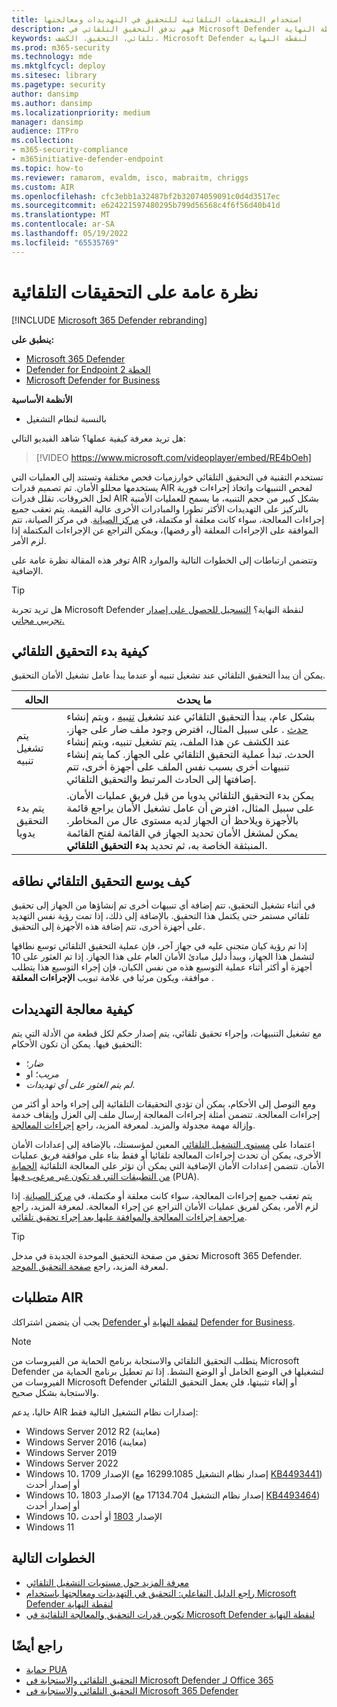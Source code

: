 ```yaml
---
title: استخدام التحقيقات التلقائية للتحقيق في التهديدات ومعالجتها
description: فهم تدفق التحقيق التلقائي في Microsoft Defender لنقطة النهاية.
keywords: تلقائي، التحقيق، الكشف، Microsoft Defender لنقطة النهاية
ms.prod: m365-security
ms.technology: mde
ms.mktglfcycl: deploy
ms.sitesec: library
ms.pagetype: security
author: dansimp
ms.author: dansimp
ms.localizationpriority: medium
manager: dansimp
audience: ITPro
ms.collection:
- m365-security-compliance
- m365initiative-defender-endpoint
ms.topic: how-to
ms.reviewer: ramarom, evaldm, isco, mabraitm, chriggs
ms.custom: AIR
ms.openlocfilehash: cfc3ebb1a32487bf2b32074059091c0d4d3517ec
ms.sourcegitcommit: e624221597480295b799d56568c4f6f56d40b41d
ms.translationtype: MT
ms.contentlocale: ar-SA
ms.lasthandoff: 05/19/2022
ms.locfileid: "65535769"
---
```

# <a name="overview-of-automated-investigations"></a>نظرة عامة على التحقيقات التلقائية

[!INCLUDE [Microsoft 365 Defender rebranding](../../includes/microsoft-defender.md)]

**ينطبق على:**
- [Microsoft 365 Defender](https://go.microsoft.com/fwlink/?linkid=2118804)
- [Defender for Endpoint الخطة 2](https://go.microsoft.com/fwlink/p/?linkid=2154037)
- [Microsoft Defender for Business](../defender-business/mdb-overview.md)

**الأنظمة الأساسية**
- بالنسبة لنظام التشغيل

هل تريد معرفة كيفية عملها؟ شاهد الفيديو التالي:

> [!VIDEO https://www.microsoft.com/videoplayer/embed/RE4bOeh]

تستخدم التقنية في التحقيق التلقائي خوارزميات فحص مختلفة وتستند إلى العمليات التي يستخدمها محللو الأمان. تم تصميم قدرات AIR لفحص التنبيهات واتخاذ إجراءات فورية لحل الخروقات. تقلل قدرات AIR بشكل كبير من حجم التنبيه، ما يسمح للعمليات الأمنية بالتركيز على التهديدات الأكثر تطورا والمبادرات الأخرى عالية القيمة. يتم تعقب جميع إجراءات المعالجة، سواء كانت معلقة أو مكتملة، في [مركز الصيانة](auto-investigation-action-center.md). في مركز الصيانة، تتم الموافقة على الإجراءات المعلقة (أو رفضها)، ويمكن التراجع عن الإجراءات المكتملة إذا لزم الأمر.

توفر هذه المقالة نظرة عامة على AIR وتتضمن ارتباطات إلى الخطوات التالية والموارد الإضافية.

> [!TIP]
> هل تريد تجربة Microsoft Defender لنقطة النهاية؟ [التسجيل للحصول على إصدار تجريبي مجاني.](https://signup.microsoft.com/create-account/signup?products=7f379fee-c4f9-4278-b0a1-e4c8c2fcdf7e&ru=https://aka.ms/MDEp2OpenTrial?ocid=docs-wdatp-automated-investigations-abovefoldlink)

## <a name="how-the-automated-investigation-starts"></a>كيفية بدء التحقيق التلقائي

يمكن أن يبدأ التحقيق التلقائي عند تشغيل تنبيه أو عندما يبدأ عامل تشغيل الأمان التحقيق.

|الحاله|ما يحدث|
|---|---|
|يتم تشغيل تنبيه|بشكل عام، يبدأ التحقيق التلقائي عند تشغيل [تنبيه](review-alerts.md) ، ويتم إنشاء [حدث](view-incidents-queue.md) . على سبيل المثال، افترض وجود ملف ضار على جهاز. عند الكشف عن هذا الملف، يتم تشغيل تنبيه، ويتم إنشاء الحدث. تبدأ عملية التحقيق التلقائي على الجهاز. كما يتم إنشاء تنبيهات أخرى بسبب نفس الملف على أجهزة أخرى، تتم إضافتها إلى الحادث المرتبط والتحقيق التلقائي.|
|يتم بدء التحقيق يدويا|يمكن بدء التحقيق التلقائي يدويا من قبل فريق عمليات الأمان. على سبيل المثال، افترض أن عامل تشغيل الأمان يراجع قائمة بالأجهزة ويلاحظ أن الجهاز لديه مستوى عال من المخاطر. يمكن لمشغل الأمان تحديد الجهاز في القائمة لفتح القائمة المنبثقة الخاصة به، ثم تحديد **بدء التحقيق التلقائي**.|

## <a name="how-an-automated-investigation-expands-its-scope"></a>كيف يوسع التحقيق التلقائي نطاقه

في أثناء تشغيل التحقيق، تتم إضافة أي تنبيهات أخرى تم إنشاؤها من الجهاز إلى تحقيق تلقائي مستمر حتى يكتمل هذا التحقيق. بالإضافة إلى ذلك، إذا تمت رؤية نفس التهديد على أجهزة أخرى، تتم إضافة هذه الأجهزة إلى التحقيق.

إذا تم رؤية كيان متجنى عليه في جهاز آخر، فإن عملية التحقيق التلقائي توسع نطاقها لتشمل هذا الجهاز، ويبدأ دليل مبادئ الأمان العام على هذا الجهاز. إذا تم العثور على 10 أجهزة أو أكثر أثناء عملية التوسيع هذه من نفس الكيان، فإن إجراء التوسيع هذا يتطلب موافقة، ويكون مرئيا في علامة تبويب **الإجراءات المعلقة** .

## <a name="how-threats-are-remediated"></a>كيفية معالجة التهديدات

مع تشغيل التنبيهات، وإجراء تحقيق تلقائي، يتم إصدار حكم لكل قطعة من الأدلة التي يتم التحقيق فيها. يمكن أن تكون الأحكام:

- *ضار*؛
- *مريب*؛ او
- *لم يتم العثور على أي تهديدات*.

ومع التوصل إلى الأحكام، يمكن أن تؤدي التحقيقات التلقائية إلى إجراء واحد أو أكثر من إجراءات المعالجة. تتضمن أمثلة إجراءات المعالجة إرسال ملف إلى العزل وإيقاف خدمة وإزالة مهمة مجدولة والمزيد. لمعرفة المزيد، راجع [إجراءات المعالجة](manage-auto-investigation.md#remediation-actions).

اعتمادا على [مستوى التشغيل التلقائي](automation-levels.md) المعين لمؤسستك، بالإضافة إلى إعدادات الأمان الأخرى، يمكن أن تحدث إجراءات المعالجة تلقائيا أو فقط بناء على موافقة فريق عمليات الأمان. تتضمن إعدادات الأمان الإضافية التي يمكن أن تؤثر على المعالجة التلقائية [الحماية من التطبيقات التي قد تكون غير مرغوب فيها](/windows/security/threat-protection/microsoft-defender-antivirus/detect-block-potentially-unwanted-apps-microsoft-defender-antivirus) (PUA).

يتم تعقب جميع إجراءات المعالجة، سواء كانت معلقة أو مكتملة، في [مركز الصيانة](auto-investigation-action-center.md). إذا لزم الأمر، يمكن لفريق عمليات الأمان التراجع عن إجراء المعالجة. لمعرفة المزيد، راجع [مراجعة إجراءات المعالجة والموافقة عليها بعد إجراء تحقيق تلقائي](/microsoft-365/security/defender-endpoint/manage-auto-investigation).

> [!TIP]
> تحقق من صفحة التحقيق الموحدة الجديدة في مدخل Microsoft 365 Defender. لمعرفة المزيد، راجع [صفحة التحقيق الموحد](/microsoft-365/security/defender/m365d-autoir-results#new-unified-investigation-page).

## <a name="requirements-for-air"></a>متطلبات AIR

يجب أن يتضمن اشتراكك [Defender لنقطة النهاية](microsoft-defender-endpoint.md) أو [Defender for Business](../defender-business/mdb-overview.md).

> [!NOTE]
> يتطلب التحقيق التلقائي والاستجابة برنامج الحماية من الفيروسات من Microsoft Defender لتشغيلها في الوضع الخامل أو الوضع النشط. إذا تم تعطيل برنامج الحماية من الفيروسات من Microsoft Defender أو إلغاء تثبيتها، فلن يعمل التحقيق التلقائي والاستجابة بشكل صحيح.

حاليا، يدعم AIR إصدارات نظام التشغيل التالية فقط:

- Windows Server 2012 R2 (معاينة)
- Windows Server 2016 (معاينة)
- Windows Server 2019
- Windows Server 2022
- Windows 10، الإصدار 1709 (إصدار نظام التشغيل 16299.1085 مع [KB4493441](https://support.microsoft.com/help/4493441/windows-10-update-kb4493441)) أو إصدار أحدث
- Windows 10، الإصدار 1803 (إصدار نظام التشغيل 17134.704 مع [KB4493464](https://support.microsoft.com/help/4493464/windows-10-update-kb4493464)) أو إصدار أحدث
- Windows 10، الإصدار [1803](/windows/release-information/status-windows-10-1809-and-windows-server-2019) أو أحدث
- Windows 11

## <a name="next-steps"></a>الخطوات التالية

- [معرفة المزيد حول مستويات التشغيل التلقائي](automation-levels.md)
- [راجع الدليل التفاعلي: التحقيق في التهديدات ومعالجتها باستخدام Microsoft Defender لنقطة النهاية](https://aka.ms/MDATP-IR-Interactive-Guide)
- [تكوين قدرات التحقيق والمعالجة التلقائية في Microsoft Defender لنقطة النهاية](configure-automated-investigations-remediation.md)

## <a name="see-also"></a>راجع أيضًا

- [حماية PUA](/windows/security/threat-protection/microsoft-defender-antivirus/detect-block-potentially-unwanted-apps-microsoft-defender-antivirus)
- [التحقيق التلقائي والاستجابة في Microsoft Defender لـ Office 365](/microsoft-365/security/office-365-security/office-365-air)
- [التحقيق التلقائي والاستجابة في Microsoft 365 Defender](/microsoft-365/security/defender/m365d-autoir)

